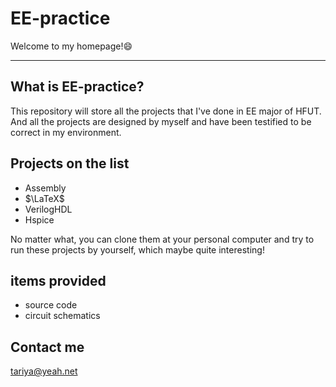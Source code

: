 # EE-practice

Welcome to my homepage!:smile:


---

## What is EE-practice?

This repository will store all the projects that I've done in EE major of HFUT.
And all the projects are designed by myself and have been testified to be correct in my environment.

## Projects on the list

- Assembly
- $\LaTeX$
- VerilogHDL
- Hspice

No matter what, you can clone them at your personal computer and try to run these projects by yourself, which maybe quite interesting!

## items provided

- source code
- circuit schematics

## Contact me

<tariya@yeah.net>
